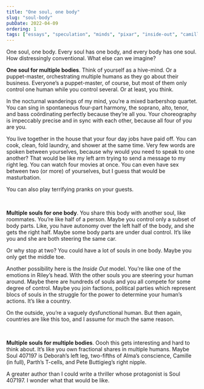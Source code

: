 ```yaml
---
title: "One soul, one body"
slug: "soul-body"
pubDate: 2022-04-09
ordering: 1
tags: ["essays", "speculation", "minds", "pixar", "inside-out", "camille", "pete-buttigieg"]
---
```


<span class="small-caps">One soul, one body.</span> Every soul has one body, and every body has one soul. How distressingly conventional. What else can we imagine?

**One soul for multiple bodies**. Think of yourself as a hive-mind. Or a puppet-master, orchestrating multiple humans as they go about their business. Everyone’s a puppet-master, of course, but most of them only control one human while you control several. Or at least, you think.

In the nocturnal wanderings of my mind, you’re a mixed barbershop quartet. You can sing in spontaneous four-part harmony, the soprano, alto, tenor, and bass coördinating perfectly because they’re all you. Your choreography is impeccably precise and in sync with each other, because all four of you are you.

You live together in the house that your four day jobs have paid off. You can cook, clean, fold laundry, and shower at the same time. Very few words are spoken between yourselves, because why would you need to speak to one another? That would be like my left arm trying to send a message to my right leg. You can watch four movies at once. You can even have sex between two (or more) of yourselves, but I guess that would be masturbation.

You can also play terrifying pranks on your guests.

<br />

**Multiple souls for one body**. You share this body with another soul, like roommates. You’re like half of a person. Maybe you control only a subset of body parts. Like, you have autonomy over the left half of the body, and she gets the right half. Maybe some body parts are under dual control. It’s like you and she are both steering the same car.

Or why stop at two? You could have a lot of souls in one body. Maybe you only get the middle toe.

Another possibility here is the _Inside Out_ model. You’re like one of the emotions in Riley’s head. With the other souls you are steering your human around. Maybe there are hundreds of souls and you all compete for some degree of control. Maybe you join factions, political parties which represent blocs of souls in the struggle for the power to determine your human’s actions. It’s like a country.

On the outside, you’re a vaguely dysfunctional human. But then again, countries are like this too, and I assume for much the same reason.

<br />

**Multiple souls for multiple bodies**. Oooh this gets interesting and hard to think about. It’s like you own fractional shares in multiple humans. Maybe Soul 407197 is Deborah’s left leg, two-fifths of Alma’s conscience, Camille (in full), Parth’s T-cells, and Pete Buttigieg’s right nipple.

A greater author than I could write a thriller whose protagonist is Soul 407197. I wonder what that would be like.